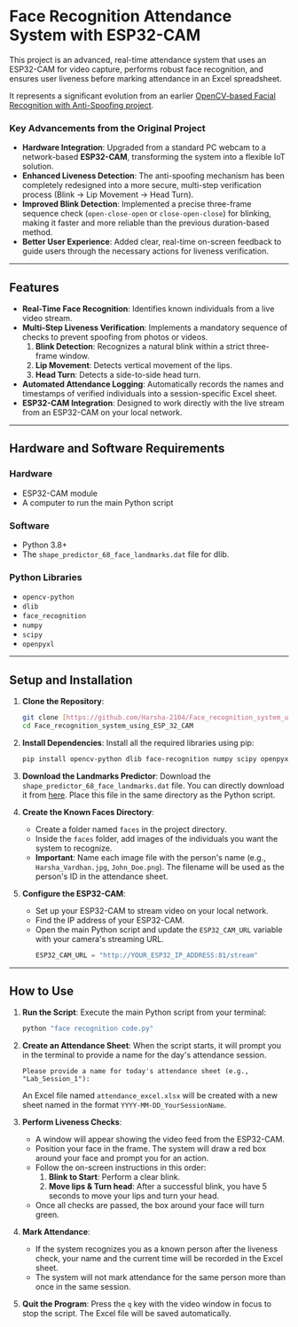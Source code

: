 # Face Recognition Attendance System with ESP32-CAM

This project is an advanced, real-time attendance system that uses an ESP32-CAM for video capture, performs robust face recognition, and ensures user liveness before marking attendance in an Excel spreadsheet.

It represents a significant evolution from an earlier [OpenCV-based Facial Recognition with Anti-Spoofing project](https://github.com/Harsha-2104/OpenCV_based_Facial_recognition_with_Anti_spoofing.git).

### Key Advancements from the Original Project
- **Hardware Integration**: Upgraded from a standard PC webcam to a network-based **ESP32-CAM**, transforming the system into a flexible IoT solution.
- **Enhanced Liveness Detection**: The anti-spoofing mechanism has been completely redesigned into a more secure, multi-step verification process (Blink -> Lip Movement -> Head Turn).
- **Improved Blink Detection**: Implemented a precise three-frame sequence check (`open-close-open` or `close-open-close`) for blinking, making it faster and more reliable than the previous duration-based method.
- **Better User Experience**: Added clear, real-time on-screen feedback to guide users through the necessary actions for liveness verification.

---
## Features

- **Real-Time Face Recognition**: Identifies known individuals from a live video stream.
- **Multi-Step Liveness Verification**: Implements a mandatory sequence of checks to prevent spoofing from photos or videos.
    1.  **Blink Detection**: Recognizes a natural blink within a strict three-frame window.
    2.  **Lip Movement**: Detects vertical movement of the lips.
    3.  **Head Turn**: Detects a side-to-side head turn.
- **Automated Attendance Logging**: Automatically records the names and timestamps of verified individuals into a session-specific Excel sheet.
- **ESP32-CAM Integration**: Designed to work directly with the live stream from an ESP32-CAM on your local network.

---

## Hardware and Software Requirements

### Hardware
- ESP32-CAM module
- A computer to run the main Python script

### Software
- Python 3.8+
- The `shape_predictor_68_face_landmarks.dat` file for dlib.
  
### Python Libraries
- `opencv-python`
- `dlib`
- `face_recognition`
- `numpy`
- `scipy`
- `openpyxl`

---

## Setup and Installation

1.  **Clone the Repository**:
    ```bash
    git clone [https://github.com/Harsha-2104/Face_recognition_system_using_ESP_32_CAM.git](https://github.com/Harsha-2104/Face_recognition_system_using_ESP_32_CAM.git)
    cd Face_recognition_system_using_ESP_32_CAM
    ```

2.  **Install Dependencies**:
    Install all the required libraries using pip:
    ```bash
    pip install opencv-python dlib face-recognition numpy scipy openpyxl
    ```

3.  **Download the Landmarks Predictor**:
    Download the `shape_predictor_68_face_landmarks.dat` file.  You can directly download it from [here](https://www.kaggle.com/datasets/sergiovirahonda/shape-predictor-68-face-landmarksdat). Place this file in the same directory as the Python script.

4.  **Create the Known Faces Directory**:
    - Create a folder named `faces` in the project directory.
    - Inside the `faces` folder, add images of the individuals you want the system to recognize.
    - **Important**: Name each image file with the person's name (e.g., `Harsha_Vardhan.jpg`, `John_Doe.png`). The filename will be used as the person's ID in the attendance sheet.

5.  **Configure the ESP32-CAM**:
    - Set up your ESP32-CAM to stream video on your local network.
    - Find the IP address of your ESP32-CAM.
    - Open the main Python script and update the `ESP32_CAM_URL` variable with your camera's streaming URL.
      ```python
      ESP32_CAM_URL = "http://YOUR_ESP32_IP_ADDRESS:81/stream"
      ```

---

## How to Use

1.  **Run the Script**:
    Execute the main Python script from your terminal:
    ```bash
    python "face recognition code.py"
    ```

2.  **Create an Attendance Sheet**:
    When the script starts, it will prompt you in the terminal to provide a name for the day's attendance session.
    ```
    Please provide a name for today's attendance sheet (e.g., "Lab_Session_1"):
    ```
    An Excel file named `attendance_excel.xlsx` will be created with a new sheet named in the format `YYYY-MM-DD_YourSessionName`.

3.  **Perform Liveness Checks**:
    - A window will appear showing the video feed from the ESP32-CAM.
    - Position your face in the frame. The system will draw a red box around your face and prompt you for an action.
    - Follow the on-screen instructions in this order:
        1.  **Blink to Start**: Perform a clear blink.
        2.  **Move lips & Turn head**: After a successful blink, you have 5 seconds to move your lips and turn your head.
    - Once all checks are passed, the box around your face will turn green.

4.  **Mark Attendance**:
    - If the system recognizes you as a known person after the liveness check, your name and the current time will be recorded in the Excel sheet.
    - The system will not mark attendance for the same person more than once in the same session.

5.  **Quit the Program**:
    Press the `q` key with the video window in focus to stop the script. The Excel file will be saved automatically.
